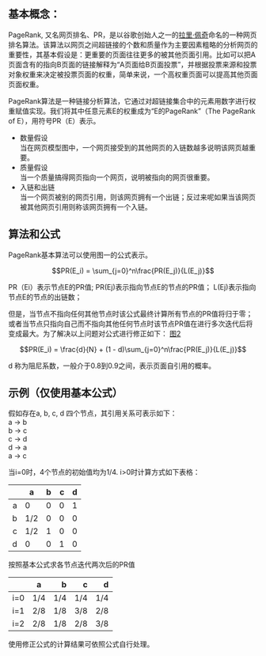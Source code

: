 ## 基本概念：
PageRank, 又名网页排名、PR，是以谷歌创始人之一的[拉里·佩奇](https://baike.baidu.com/item/%E6%8B%89%E9%87%8C%C2%B7%E4%BD%A9%E5%A5%87/4556608)命名的一种网页排名算法。该算法以网页之间超链接的个数和质量作为主要因素粗略的分析网页的重要性，其基本假设是：更重要的页面往往更多的被其他页面引用。比如可以把A页面含有的指向B页面的链接解释为“A页面给B页面投票”，并根据投票来源和投票对象权重来决定被投票页面的权重，简单来说，一个高权重页面可以提高其他页面页面权重。
  
PageRank算法是一种链接分析算法，它通过对超链接集合中的元素用数字进行权重赋值实现。我们将其中任意元素E的权重成为“E的PageRank”（The PageRank of E），用符号PR（E）表示。

- 数量假设<br>
  当在网页模型图中，一个网页接受到的其他网页的入链数越多说明该网页越重要。
- 质量假设<br>
  当一个质量搞得网页指向一个网页，说明被指向的网页很重要。
- 入链和出链<br>
  当一个网页被别的网页引用，则该网页拥有一个出链；反过来呢如果当该网页被其他网页引用则称该网页拥有一个入链。

## 算法和公式
PageRank基本算法可以使用图一的公式表示。

```math
PR(E_i) = \sum_{j=0}^n\frac{PR(E_j)}{L(E_j)}
```
PR（Ei）表示节点E的PR值;
PR(Ej)表示指向节点E的节点的PR值；
L(Ej)表示指向节点E的节点的出链数；

但是，当节点不指向任何其他节点时该公式最终计算所有节点的PR值将归于零；或者当节点只指向自己而不指向其他任何节点时该节点PR值在进行多次迭代后将变成最大。为了解决以上问题对公式进行修正如下：
[图2](./1584100317974.jpg)
```math
PR(E_i) = \frac{d}{N} + (1 - d)\sum_{j=0}^n\frac{PR(E_j)}{L(E_j)}
```
d 称为阻尼系数，一般介于0.8到0.9之间，表示页面自引用的概率。

## 示例（仅使用基本公式）
假如存在a, b, c, d 四个节点，其引用关系可表示如下：<br>
 a -> b<br>
 b -> c<br>
 c -> d<br>
 d -> a<br>
 a -> c<br>
 
当i=0时，4个节点的初始值均为1/4. i>0时计算方式如下表格：

| |a    |b|c|d|
| ---:  |---|---:|---:|---:|
|a|0    |0|0|1|
|b|1/2  |0|0|0|
|c|1/2  |1|0|0|
|d|0    |0|1|0|

按照基本公式求各节点迭代两次后的PR值

||a|b|c|d|
|---:|---|---:|---:|---:|
|i=0|1/4|1/4|1/4|1/4|
|i=1|2/8|1/8|3/8|2/8|
|i=2|2/8|1/8|2/8|3/8|

使用修正公式的计算结果可依照公式自行处理。

